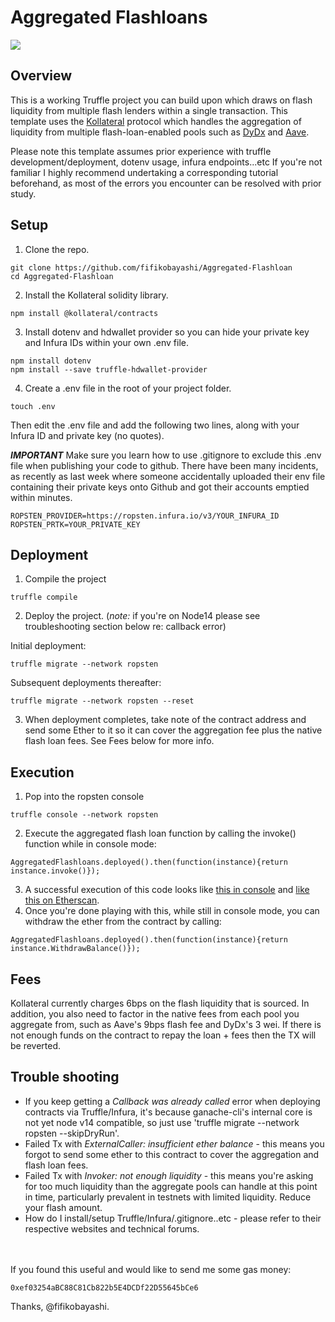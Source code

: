 # Aggregated Flashloans

![](https://raw.githubusercontent.com/fifikobayashi/Aggregated-Flashloan/master/img/Kollateral.PNG)

## Overview

This is a working Truffle project you can build upon which draws on flash liquidity from multiple flash lenders within a single transaction. This template uses the [Kollateral](https://www.kollateral.co/) protocol which handles the aggregation of liquidity from multiple flash-loan-enabled pools such as [DyDx](https://docs.dydx.exchange/#introduction) and [Aave](https://aave.com/flash-loans).

Please note this template assumes prior experience with truffle development/deployment, dotenv usage, infura endpoints...etc If you're not familiar I highly recommend undertaking a corresponding tutorial beforehand, as most of the errors you encounter can be resolved with prior study.

## Setup

1. Clone the repo.
~~~
git clone https://github.com/fifikobayashi/Aggregated-Flashloan
cd Aggregated-Flashloan
~~~
2. Install the Kollateral solidity library.
~~~
npm install @kollateral/contracts
~~~
3. Install dotenv and hdwallet provider so you can hide your private key and Infura IDs within your own .env file.
~~~
npm install dotenv
npm install --save truffle-hdwallet-provider
~~~
4. Create a .env file in the root of your project folder.
~~~
touch .env
~~~
Then edit the .env file and add the following two lines, along with your Infura ID and private key (no quotes). 

***IMPORTANT*** Make sure you learn how to use .gitignore to exclude this .env file when publishing your code to github. There have been many incidents, as recently as last week where someone accidentally uploaded their env file containing their private keys onto Github and got their accounts emptied within minutes.
~~~
ROPSTEN_PROVIDER=https://ropsten.infura.io/v3/YOUR_INFURA_ID
ROPSTEN_PRTK=YOUR_PRIVATE_KEY
~~~

## Deployment
1. Compile the project
~~~
truffle compile
~~~
2. Deploy the project. (*note:* if you're on Node14 please see troubleshooting section below re: callback error)

Initial deployment:
~~~
truffle migrate --network ropsten
~~~

Subsequent deployments thereafter:
~~~
truffle migrate --network ropsten --reset
~~~
3. When deployment completes, take note of the contract address and send some Ether to it so it can cover the aggregation fee plus the native flash loan fees. See Fees below for more info.

## Execution
1. Pop into the ropsten console
~~~
truffle console --network ropsten
~~~
2. Execute the aggregated flash loan function by calling the invoke() function while in console mode:
~~~
AggregatedFlashloans.deployed().then(function(instance){return instance.invoke()});
~~~
3. A successful execution of this code looks like [this in console](https://raw.githubusercontent.com/fifikobayashi/Aggregated-Flashloan/master/img/truffledeploymentsuccess.PNG) and [like this on Etherscan](https://ropsten.etherscan.io/tx/0xea618ad3f036ce8be01ac72b7693102333839c78c002127fb9fe36223a47e052).
4. Once you're done playing with this, while still in console mode, you can withdraw the ether from the contract by calling:
~~~
AggregatedFlashloans.deployed().then(function(instance){return instance.WithdrawBalance()});
~~~


## Fees

Kollateral currently charges 6bps on the flash liquidity that is sourced. In addition, you also need to factor in the native fees from each pool you aggregate from, such as Aave's 9bps flash fee and DyDx's 3 wei.
If there is not enough funds on the contract to repay the loan + fees then the TX will be reverted.

## Trouble shooting
* If you keep getting a *Callback was already called* error when deploying contracts via Truffle/Infura, it's because ganache-cli's internal core is not yet node v14 compatible, so just use 'truffle migrate --network ropsten --skipDryRun'.
* Failed Tx with *ExternalCaller: insufficient ether balance* - this means you forgot to send some ether to this contract to cover the aggregation and flash loan fees. 
* Failed Tx with *Invoker: not enough liquidity* - this means you're asking for too much liquidity than the aggregate pools can handle at this point in time, particularly prevalent in testnets with limited liquidity. Reduce your flash amount.
* How do I install/setup Truffle/Infura/.gitignore..etc - please refer to their respective websites and technical forums.

<br /><br />
If you found this useful and would like to send me some gas money: 
```
0xef03254aBC88C81Cb822b5E4DCDf22D55645bCe6
```
Thanks, @fifikobayashi.
